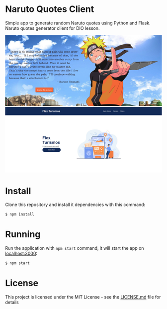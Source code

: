 # Naruto Quotes Client
Simple app to generate random Naruto quotes using Python and Flask. Naruto quotes generator client for DIO lesson.

![screenshot](screenshot.png?raw=true "screenshot")
![Foto Resultado1](https://github.com/Davi-Perdigao/Desafios_DIO/blob/main/Flex%20Projeto/images/Resultado-1.png?raw=true)

# Install
Clone this repository and install it dependencies with this command:
```sh
$ npm install
```

# Running
Run the application with `npm start` command, it will start the app on [localhost:3000](http://localhost:3000):
```sh
$ npm start
```

# License
This project is licensed under the MIT License - see the [LICENSE.md](LICENSE.md) file for details

